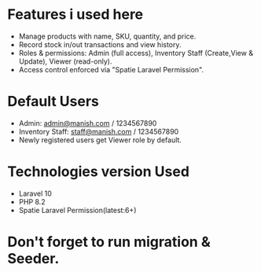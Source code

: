 
# Features i used here
- Manage products with name, SKU, quantity, and price.
- Record stock in/out transactions and view history.
- Roles & permissions: Admin (full access), Inventory Staff (Create,View & Update), Viewer (read-only).
- Access control enforced via "Spatie Laravel Permission".


# Default Users
- Admin: admin@manish.com / 1234567890
- Inventory Staff: staff@manish.com / 1234567890
- Newly registered users get Viewer role by default.

# Technologies version Used
- Laravel 10
- PHP 8.2
- Spatie Laravel Permission(latest:6+)

# Don't forget to run migration & Seeder.

